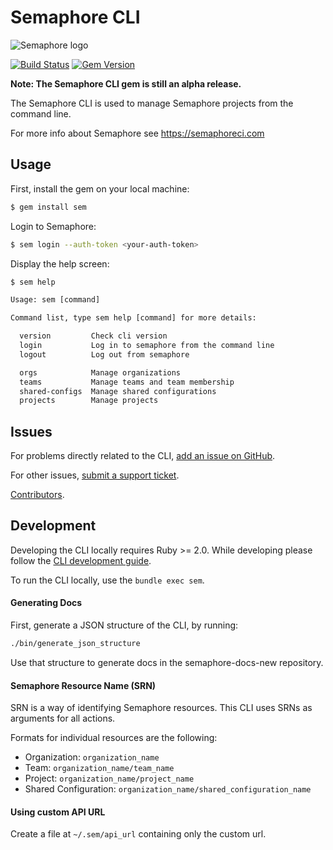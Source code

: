 # Semaphore CLI

![Semaphore logo](https://d1dkupr86d302v.cloudfront.net/assets/application_bootstrap/layout/semaphore-logo-a6d954e176b6975b511f314a0cc808dc94a8030210077e3a6e904fbe69dc5354.svg)

[![Build Status](https://semaphoreci.com/api/v1/renderedtext/cli/branches/master/badge.svg)](https://semaphoreci.com/renderedtext/cli)
[![Gem Version](https://badge.fury.io/rb/sem.svg)](https://badge.fury.io/rb/sem)

__Note: The Semaphore CLI gem is still an alpha release.__

The Semaphore CLI is used to manage Semaphore projects from the command line.

For more info about Semaphore see <https://semaphoreci.com>

## Usage

First, install the gem on your local machine:

``` bash
$ gem install sem
```

Login to Semaphore:

``` bash
$ sem login --auth-token <your-auth-token>
```

Display the help screen:

``` txt
$ sem help

Usage: sem [command]

Command list, type sem help [command] for more details:

  version         Check cli version
  login           Log in to semaphore from the command line
  logout          Log out from semaphore

  orgs            Manage organizations
  teams           Manage teams and team membership
  shared-configs  Manage shared configurations
  projects        Manage projects

```

## Issues

For problems directly related to the CLI, [add an issue on GitHub](https://github.com/renderedtext/cli/issues/new).

For other issues, [submit a support ticket](https://semaphoreci.com/support).

[Contributors](https://github.com/renderedtext/cli/contributors).

## Development

Developing the CLI locally requires Ruby >= 2.0. While developing please follow
the [CLI development guide](guides.md).

To run the CLI locally, use the `bundle exec sem`.

#### Generating Docs

First, generate a JSON structure of the CLI, by running:

``` bash
./bin/generate_json_structure
```

Use that structure to generate docs in the semaphore-docs-new repository.

#### Semaphore Resource Name (SRN)

SRN is a way of identifying Semaphore resources. This CLI uses SRNs as arguments
for all actions.

Formats for individual resources are the following:

- Organization: `organization_name`
- Team: `organization_name/team_name`
- Project: `organization_name/project_name`
- Shared Configuration: `organization_name/shared_configuration_name`

#### Using custom API URL

Create a file at `~/.sem/api_url` containing only the custom url.
